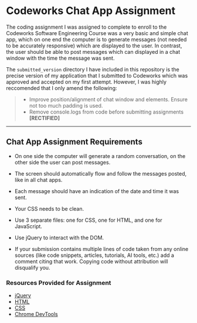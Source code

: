 # Codeworks Chat App Assignment

The coding assignment I was assigned to complete to enroll to the Codeworks Software Engineering Course was a very basic and simple chat app, which on one end the computer is to generate messages (not needed to be accurately responsive) which are displayed to the user. In contrast, the user should be able to post messages which can displayed in a chat window with the time the message was sent.

The `submitted_version` directory I have included in this repository is the precise version of my application that I submitted to Codeworks which was approved and accepted on my first attempt. However, I was highly reccomended that I only amend the following:

> * Improve position/alignment of chat window and elements. Ensure not too much padding is used.
> * Remove console.logs from code before submitting assignments **[RECTIFIED]**


***

## Chat App Assignment Requirements

* On one side the computer will generate a random conversation, on the other side the user can post messages.
 
* The screen should automatically flow and follow the messages posted, like in all chat apps.
 
* Each message should have an indication of the date and time it was sent.

* Your CSS needs to be clean.
 
* Use 3 separate files: one for CSS, one for HTML, and one for JavaScript.

* Use jQuery to interact with the DOM.

* If your submission contains multiple lines of code taken from any online sources (like code snippets, articles, tutorials, AI tools, etc.) add a comment citing that work. Copying code without attribution will disqualify you.

### Resources Provided for Assignment

* [jQuery](https://www.khanacademy.org/computing/computer-programming/html-js-jquery)
* [HTML](https://www.codecademy.com/learn/learn-html)
* [CSS](https://www.codecademy.com/learn/learn-css)
* [Chrome DevTools](https://developer.chrome.com/docs/devtools/)
